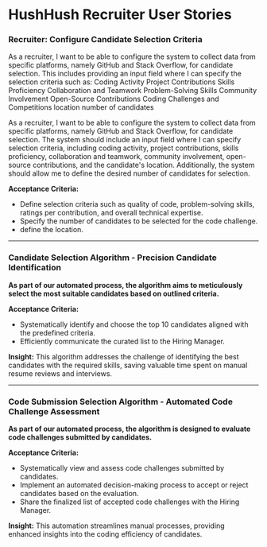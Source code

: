 # HushHush Recruiter User Stories

### Recruiter: Configure Candidate Selection Criteria

As a recruiter, I want to be able to configure the system to collect data from specific platforms, namely GitHub and Stack Overflow, for candidate selection. This includes providing an input field where I can specify the selection criteria such as:
Coding Activity
Project Contributions
Skills Proficiency
Collaboration and Teamwork
Problem-Solving Skills
Community Involvement
Open-Source Contributions
Coding Challenges and Competitions
location
number of candidates

As a recruiter, I want to be able to configure the system to collect data from specific platforms, namely GitHub and Stack Overflow, for candidate selection. The system should include an input field where I can specify selection criteria, including coding activity, project contributions, skills proficiency, collaboration and teamwork, community involvement, open-source contributions, and the candidate's location. Additionally, the system should allow me to define the desired number of candidates for selection.

**Acceptance Criteria:**

- Define selection criteria such as quality of code, problem-solving skills, ratings per contribution, and overall technical expertise.
- Specify the number of candidates to be selected for the code challenge.
- define the location.

---

### Candidate Selection Algorithm - Precision Candidate Identification

**As part of our automated process, the algorithm aims to meticulously select the most suitable candidates based on outlined criteria.**

**Acceptance Criteria:**

- Systematically identify and choose the top 10 candidates aligned with the predefined criteria.
- Efficiently communicate the curated list to the Hiring Manager.

**Insight:**
This algorithm addresses the challenge of identifying the best candidates with the required skills, saving valuable time spent on manual resume reviews and interviews.

---

### Code Submission Selection Algorithm - Automated Code Challenge Assessment

**As part of our automated process, the algorithm is designed to evaluate code challenges submitted by candidates.**

**Acceptance Criteria:**

- Systematically view and assess code challenges submitted by candidates.
- Implement an automated decision-making process to accept or reject candidates based on the evaluation.
- Share the finalized list of accepted code challenges with the Hiring Manager.

**Insight:**
This automation streamlines manual processes, providing enhanced insights into the coding efficiency of candidates.
